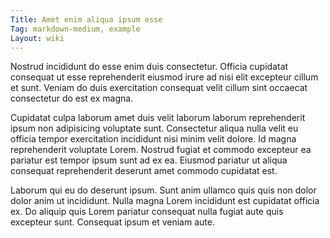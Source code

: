 ```yaml
---
Title: Amet enim aliqua ipsum esse
Tag: markdown-medium, example
Layout: wiki
---
```

Nostrud incididunt do esse enim duis consectetur. Officia cupidatat consequat ut esse reprehenderit eiusmod irure ad nisi elit excepteur cillum et sunt. Veniam do duis exercitation consequat velit cillum sint occaecat consectetur do est ex magna.

Cupidatat culpa laborum amet duis velit laborum laborum reprehenderit ipsum non adipisicing voluptate sunt. Consectetur aliqua nulla velit eu officia tempor exercitation incididunt nisi minim velit dolore. Id magna reprehenderit voluptate Lorem. Nostrud fugiat et commodo excepteur ea pariatur est tempor ipsum sunt ad ex ea. Eiusmod pariatur ut aliqua consequat reprehenderit deserunt amet commodo cupidatat est.

Laborum qui eu do deserunt ipsum. Sunt anim ullamco quis quis non dolor dolor anim ut incididunt. Nulla magna Lorem incididunt est cupidatat officia ex. Do aliquip quis Lorem pariatur consequat nulla fugiat aute quis excepteur sunt. Consequat ipsum et veniam aute.